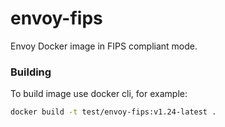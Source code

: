 # envoy-fips

Envoy Docker image in FIPS compliant mode.

### Building

To build image use docker cli, for example:

```sh
docker build -t test/envoy-fips:v1.24-latest .
```
